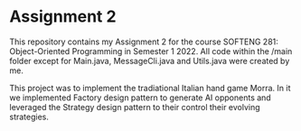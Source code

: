 # Assignment 2

This repository contains my Assignment 2 for the course SOFTENG 281: Object-Oriented Programming in Semester 1 2022. All code within the /main folder except for  Main.java, MessageCli.java and Utils.java were created by me.

This project was to implement the tradiational Italian hand game Morra. In it we implemented Factory design pattern to generate AI opponents and leveraged the Strategy design pattern to their control their evolving strategies.
